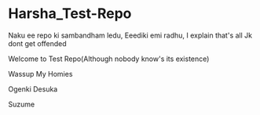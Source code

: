 # Harsha_Test-Repo

Naku ee repo ki sambandham ledu,
Eeediki emi radhu,
I explain that's all
Jk dont get offended



Welcome to Test Repo(Although nobody know's its existence)

Wassup My Homies

Ogenki Desuka

Suzume
